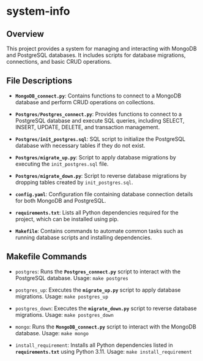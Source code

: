 # system-info

## Overview

This project provides a system for managing and interacting with MongoDB and PostgreSQL databases. It includes scripts for database migrations, connections, and basic CRUD operations.

## File Descriptions

-   **`MongoDB_connect.py`**: Contains functions to connect to a MongoDB database and perform CRUD operations on collections.

-   **`Postgres/Postgres_connect.py`**: Provides functions to connect to a PostgreSQL database and execute SQL queries, including SELECT, INSERT, UPDATE, DELETE, and transaction management.

-   **`Postgres/init_postgres.sql`**: SQL script to initialize the PostgreSQL database with necessary tables if they do not exist.

-   **`Postgres/migrate_up.py`**: Script to apply database migrations by executing the `init_postgres.sql` file.

-   **`Postgres/migrate_down.py`**: Script to reverse database migrations by dropping tables created by `init_postgres.sql`.

-   **`config.yaml`**: Configuration file containing database connection details for both MongoDB and PostgreSQL.

-   **`requirements.txt`**: Lists all Python dependencies required for the project, which can be installed using pip.

-   **`Makefile`**: Contains commands to automate common tasks such as running database scripts and installing dependencies.

## Makefile Commands

-   `postgres`: Runs the **`Postgres_connect.py`** script to interact with the PostgreSQL database. Usage: `make postgres`

-   `postgres_up`: Executes the **`migrate_up.py`** script to apply database migrations. Usage: `make postgres_up`

-   `postgres_down`: Executes the **`migrate_down.py`** script to reverse database migrations. Usage: `make postgres_down`

-   `mongo`: Runs the **`MongoDB_connect.py`** script to interact with the MongoDB database. Usage: `make mongo`

-   `install_requirement`: Installs all Python dependencies listed in **`requirements.txt`** using Python 3.11. Usage: `make install_requirement`
